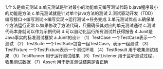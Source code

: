 1.什么是单元测试
    a.单元测试是针对最小的功能单元编写测试代码
    b.java程序最小的功能是方法
    c.单元测试就是针对单个java方法的测试
2.测试驱动开发（TDD）
    编写接口->编写测试->编写实现->运行测试->任务完成
3.单元测试优点
    a.确保单个方法运行正常
    b.如果修改了方法代码，只需确保其对应的单元测试通过
    c.测试代码本身就可以作为示例代码
    d.可以自动化运行所有测试并获得报告
4.Junit是Java事实的标准测试框架
    a.Junit的设计
        （1）TestCase 一个TestCase表示一个测试
        （2）TestSuite 一个TestSuite包含一组TestCase，表示一组测试
        （3）TestFixture 一个TestFixture表示一个测试环境
        （4）TestResult 用于收集测试结果
        （5）TestRunner 用于运行测试结果
        （6）TestListener 用于监听测试过程，收集测试数据
        （7）Assert 用于断言测试结果是否正确